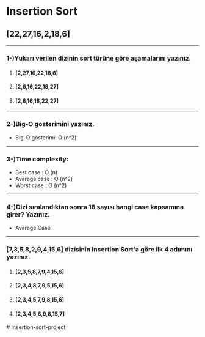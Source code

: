 # Insertion Sort 
## [22,27,16,2,18,6]
---
### 1-)Yukarı verilen dizinin sort türüne göre aşamalarını yazınız.
1. #### [2,27,16,22,18,6]
2. #### [2,6,16,22,18,27]
3. #### [2,6,16,18,22,27]
---
### 2-)Big-O gösterimini yazınız.
* Big-O gösterimi: O (n^2)
---
### 3-)Time complexity:
* Best case     : O (n)
* Avarage case  : O (n^2)
* Worst case    : O (n^2)
---
### 4-)Dizi sıralandıktan sonra 18 sayısı hangi case kapsamına girer? Yazınız.
* Avarage Case
---
### [7,3,5,8,2,9,4,15,6] dizisinin Insertion Sort'a göre ilk 4 adımını yazınız.
1. #### [2,3,5,8,7,9,4,15,6]
2. #### [2,3,4,8,7,9,5,15,6]
3. #### [2,3,4,5,7,9,8,15,6]
4. #### [2,3,4,5,6,9,8,15,7]
#   I n s e r t i o n - s o r t - p r o j e c t  
 